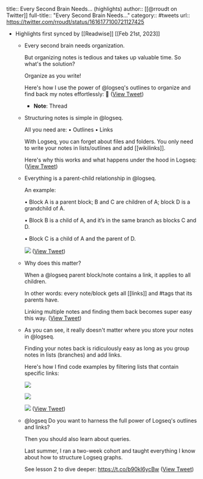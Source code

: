 title:: Every Second Brain Needs... (highlights)
author:: [[@rroudt on Twitter]]
full-title:: "Every Second Brain Needs..."
category:: #tweets
url:: https://twitter.com/rroudt/status/1616177100721127425

- Highlights first synced by [[Readwise]] [[Feb 21st, 2023]]
	- Every second brain needs organization.
	  
	  But organizing notes is tedious and takes up valuable time. So what's the solution?
	  
	  Organize as you write!
	  
	  Here's how I use the power of @logseq's outlines to organize and find back my notes effortlessly: 🧵 ([View Tweet](https://twitter.com/rroudt/status/1616177100721127425))
		- **Note**: Thread
	- Structuring notes is simple in @logseq.
	  
	  All you need are:
	  • Outlines
	  • Links
	  
	  With Logseq, you can forget about files and folders. You only need to write your notes in lists/outlines and add [[wikilinks]].
	  
	  Here's why this works and what happens under the hood in Logseq: ([View Tweet](https://twitter.com/rroudt/status/1616177103468376064))
	- Everything is a parent-child relationship in @logseq.
	  
	  An example:
	  
	  • Block A is a parent block; B and C are children of A; block D is a grandchild of A.
	  
	  • Block B is a child of A, and it’s in the same branch as blocks C and D.
	  
	  • Block C is a child of A and the parent of D. 
	  
	  ![](https://pbs.twimg.com/media/Fm3Qg-naEAA7QUt.png) ([View Tweet](https://twitter.com/rroudt/status/1616177111789862913))
	- Why does this matter?
	  
	  When a @logseq parent block/note contains a link, it applies to all children.
	  
	  In other words: every note/block gets all [[links]] and #tags that its parents have.
	  
	  Linking multiple notes and finding them back becomes super easy this way. ([View Tweet](https://twitter.com/rroudt/status/1616177115195641856))
	- As you can see, it really doesn't matter where you store your notes in @logseq.
	  
	  Finding your notes back is ridiculously easy as long as you group notes in lists (branches) and add links.
	  
	  Here's how I find code examples by filtering lists that contain specific links: 
	  
	  ![](https://pbs.twimg.com/media/Fm3QhpWaEAEYLiB.jpg) 
	  
	  ![](https://pbs.twimg.com/media/Fm3QiGeakAAF_aH.jpg) 
	  
	  ![](https://pbs.twimg.com/media/Fm3Qig2aUAA5qUA.jpg) ([View Tweet](https://twitter.com/rroudt/status/1616177141632368640))
	- @logseq Do you want to harness the full power of Logseq's outlines and links?
	  
	  Then you should also learn about queries.
	  
	  Last summer, I ran a two-week cohort and taught everything I know about how to structure Logseq graphs.
	  
	  See lesson 2 to dive deeper:
	  https://t.co/b90kI6ycBw ([View Tweet](https://twitter.com/rroudt/status/1616183778245754895))